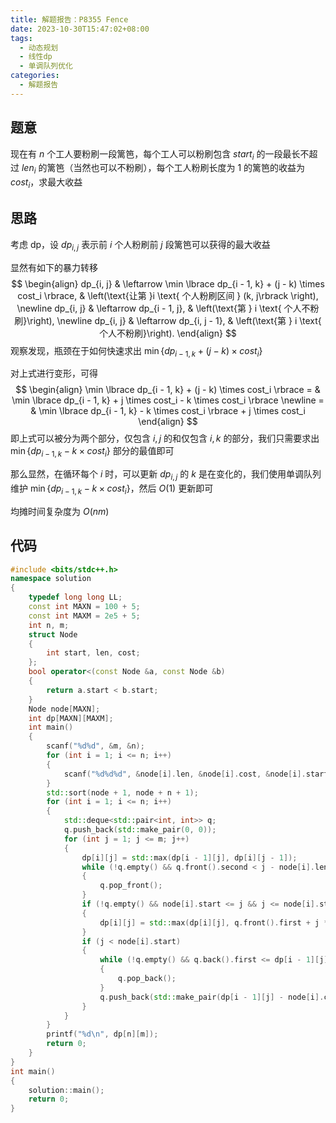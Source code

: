 ```yaml
---
title: 解题报告：P8355 Fence
date: 2023-10-30T15:47:02+08:00
tags:
  - 动态规划
  - 线性dp
  - 单调队列优化
categories:
  - 解题报告
---
```


## 题意

现在有 $n$ 个工人要粉刷一段篱笆，每个工人可以粉刷包含 $start_i$ 的一段最长不超过 $len_i$ 的篱笆（当然也可以不粉刷），每个工人粉刷长度为 $1$ 的篱笆的收益为 $cost_i$，求最大收益

<!-- more -->

## 思路

考虑 dp，设 $dp_{i, j}$ 表示前 $i$ 个人粉刷前 $j$ 段篱笆可以获得的最大收益

显然有如下的暴力转移
$$
\begin{align}
	dp_{i, j} & \leftarrow \min \lbrace dp_{i - 1, k} + (j - k) \times cost_i \rbrace, & \left(\text{让第 }i \text{ 个人粉刷区间 } (k, j\rbrack \right), \newline
	dp_{i, j} & \leftarrow dp_{i - 1, j}, & \left(\text{第 } i \text{ 个人不粉刷}\right), \newline
	dp_{i, j} & \leftarrow dp_{i, j - 1}, & \left(\text{第 } i \text{ 个人不粉刷}\right).
\end{align}
$$
观察发现，瓶颈在于如何快速求出 $\min \lbrace dp_{i - 1, k} + (j - k) \times cost_i \rbrace$

对上式进行变形，可得
$$
\begin{align}
\min \lbrace dp_{i - 1, k} + (j - k) \times cost_i \rbrace = & \min \lbrace dp_{i - 1, k} + j \times cost_i - k \times cost_i \rbrace \newline
                                      = & \min \lbrace dp_{i - 1, k} - k \times  cost_i \rbrace + j \times cost_i
\end{align}
$$
即上式可以被分为两个部分，仅包含 $i, j$ 的和仅包含 $i, k$ 的部分，我们只需要求出 $\min \lbrace dp_{i - 1, k} - k \times  cost_i \rbrace$ 部分的最值即可

那么显然，在循环每个 $i$ 时，可以更新 $dp_{i, j}$ 的 $k$ 是在变化的，我们使用单调队列维护 $\min \lbrace dp_{i - 1, k} - k \times  cost_i \rbrace$，然后 $O(1)$ 更新即可

均摊时间复杂度为 $O(nm)$

## 代码

```cpp
#include <bits/stdc++.h>
namespace solution
{
    typedef long long LL;
    const int MAXN = 100 + 5;
    const int MAXM = 2e5 + 5;
    int n, m;
    struct Node
    {
        int start, len, cost;
    };
    bool operator<(const Node &a, const Node &b)
    {
        return a.start < b.start;
    }
    Node node[MAXN];
    int dp[MAXN][MAXM];
    int main()
    {
        scanf("%d%d", &m, &n);
        for (int i = 1; i <= n; i++)
        {
            scanf("%d%d%d", &node[i].len, &node[i].cost, &node[i].start);
        }
        std::sort(node + 1, node + n + 1);
        for (int i = 1; i <= n; i++)
        {
            std::deque<std::pair<int, int>> q;
            q.push_back(std::make_pair(0, 0));
            for (int j = 1; j <= m; j++)
            {
                dp[i][j] = std::max(dp[i - 1][j], dp[i][j - 1]);
                while (!q.empty() && q.front().second < j - node[i].len)
                {
                    q.pop_front();
                }
                if (!q.empty() && node[i].start <= j && j <= node[i].start + node[i].len - 1)
                {
                    dp[i][j] = std::max(dp[i][j], q.front().first + j * node[i].cost);
                }
                if (j < node[i].start)
                {
                    while (!q.empty() && q.back().first <= dp[i - 1][j] - node[i].cost * j)
                    {
                        q.pop_back();
                    }
                    q.push_back(std::make_pair(dp[i - 1][j] - node[i].cost * j, j));
                }
            }
        }
        printf("%d\n", dp[n][m]);
        return 0;
    }
}
int main()
{
    solution::main();
    return 0;
}
```

